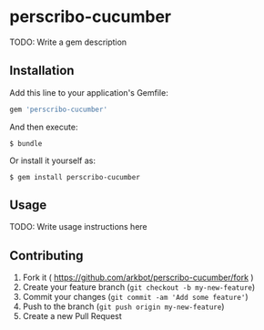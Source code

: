 # perscribo-cucumber

TODO: Write a gem description

## Installation

Add this line to your application's Gemfile:

```ruby
gem 'perscribo-cucumber'
```

And then execute:

    $ bundle

Or install it yourself as:

    $ gem install perscribo-cucumber

## Usage

TODO: Write usage instructions here

## Contributing

1. Fork it ( https://github.com/arkbot/perscribo-cucumber/fork )
2. Create your feature branch (`git checkout -b my-new-feature`)
3. Commit your changes (`git commit -am 'Add some feature'`)
4. Push to the branch (`git push origin my-new-feature`)
5. Create a new Pull Request
